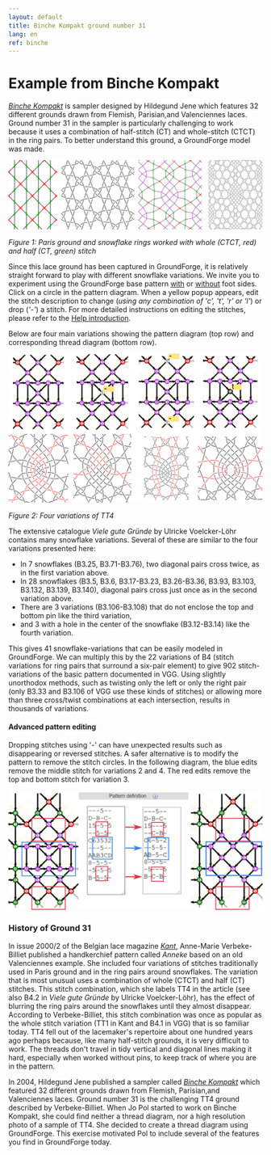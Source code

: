 ```yaml
---
layout: default
title: Binche Kompakt ground number 31
lang: en
ref: binche
---
```


Example from Binche Kompakt
===========================
 [_Binche Kompakt_](https://www.deutscher-kloeppelverband.de/katalog/) is sampler designed by Hildegund Jene which features 32 different grounds drawn from Flemish, Parisian,and Valenciennes laces.  Ground number 31 in the sampler is particularly challenging to work because it uses a combination of half-stitch (CT) and whole-stitch (CTCT) in the ring pairs. To better understand this ground, a GroundForge model was made.

![](images/kompakt-31-challenge.png)

_Figure 1: Paris ground and snowflake rings worked with whole (CTCT, red) and half (CT, green) stitch_

Since this lace ground has been captured in GroundForge, it is relatively straight forward to play with different snowflake variations. 
We invite you to experiment using the GroundForge base pattern [with] or [without] foot sides.  Click on a circle in the pattern diagram.  When a yellow popup appears, edit the stitch description to change (_using any combination of 'c', 't', 'r' or 'l'_) or drop (_'-'_) a stitch.  For more detailed instructions on editing the stitches, please refer to the [Help introduction](index). 

Below are four main variations showing the pattern diagram (top row) and corresponding thread diagram (bottom row).

![](images/kompakt-31.png)

_Figure 2: Four variations of TT4_

<a name="nrs"/>

The extensive catalogue _Viele gute Gründe_ by Ulricke Voelcker-Löhr contains many snowflake variations.  Several of these are similar to the four variations presented here:
* In 7 snowflakes (B3.25, B3.71-B3.76), two diagonal pairs cross twice, as in the first variation above.
* In 28 snowflakes (B3.5, B3.6, B3.17-B3.23, B3.26-B3.36, B3.93, B3.103, B3.132, B3.139, B3.140), diagonal pairs cross just once as in the second variation above.
* There are 3 variations (B3.106-B3.108) that do not enclose the top and bottom pin like the third variation,
* and 3 with a hole in the center of the snowflake (B3.12-B3.14) like the fourth variation. 
 
 This gives 41 snowflake-variations that can be easily modeled in GroundForge. We can multiply this by the 22 variations of B4 (stitch variations for ring pairs that surround a six-pair element) to give 902 stitch-variations of the basic pattern documented in VGG.  Using slightly unorthodox methods, such as twisting only the left or only the right pair (only B3.33 and B3.106 of VGG use these kinds of stitches) or allowing more than three cross/twist combinations at each intersection, results in thousands of variations.

[without]: /GroundForge/tiles?patchWidth=19&patchHeight=22&d1=ctct&e2=ct&c2=ct&a2=lct&f3=ctct&d3=ctc&b3=ctct&a3=ct&e4=ctc&c4=ctc&f5=ctc&e5=ctc&d5=ctc&c5=ctc&b5=ctc&a5=ct&d6=ctc&f7=ctc&e7=ctc&d7=ctc&c7=ctc&b7=ctc&a7=rct&e8=ctc&c8=ctc&a8=ct&f9=lctct&d9=ctc&b9=rctct&e10=lct&c10=rct&a10=ct&tile=---5--,D-B-C-,15-5-5,--5-5-,C63532,---5--,AAB3CD,8-5-5-,-5-5-5,B-5-5-&footsideStitch=ctctt&tileStitch=ctc&headsideStitch=ctctt&shiftColsSW=0&shiftRowsSW=10&shiftColsSE=6&shiftRowsSE=5
[with]: /GroundForge/tiles?patchWidth=19&patchHeight=21&y1=ctcttr&g1=ctct&a1=ctcttl&x2=ctc&w2=ctc&h2=ct&f2=ct&d2=ct&c2=ctc&b2=ctc&x3=ctcrr&w3=ctc&i3=ctct&g3=ctc&e3=ctct&d3=ct&c3=ctc&b3=ctcll&y4=ctcttr&x4=ctc&w4=ctc&h4=ctc&f4=ctc&c4=ctc&b4=ctc&a4=ctcttl&i5=ctc&h5=ctc&g5=ctc&f5=ctc&e5=ctc&d5=ct&g6=ctc&y7=ctcttr&x7=ctcrr&w7=ctc&i7=ctcr&h7=ctc&g7=ctc&f7=ctc&e7=ctcl&d7=ct&c7=ctc&b7=ctcll&a7=ctcttl&x8=ctc&w8=ctc&h8=ctcr&f8=ctcl&d8=ct&c8=ctc&b8=ctc&i9=ctct&g9=ctct&e9=ctct&x10=ctcrr&w10=ctc&h10=ct&f10=ct&d10=ct&c10=ctc&b10=ctcll&footside=B--,XCD,-11,B88,XXX,---,AAA,X78,X--,-AA&tile=---5--,D-B-C-,15-5-5,--5-5-,C63532,---5--,AAB3CD,8-5-5-,-5-5-5,B-5-5-&headside=--C,ABX,88-,11C,XXX,---,DDD,14X,--X,DD-&footsideStitch=ctct&tileStitch=ctc&headsideStitch=ctct&shiftColsSW=0&shiftRowsSW=10&shiftColsSE=6&shiftRowsSE=5

#### Advanced pattern editing
Dropping stitches using '-' can have unexpected results such as disappearing or reversed stitches. A safer alternative is to modify the pattern to remove the stitch circles.  In the following diagram, the blue edits remove the middle stitch for variations 2 and 4.  The red edits remove the top and bottom stitch for variation 3.

![](images/drop-stitches.png) 

### History of Ground 31

In issue 2000/2 of the Belgian lace magazine [_Kant_](https://www.kantcentrum.eu/en/magazine), Anne-Marie Verbeke-Billiet published a handkerchief pattern called _Anneke_ based on an old Valenciennes example.  She included four variations of stitches traditionally used in Paris ground and in the ring pairs around snowflakes.  The variation that is most unusual uses a combination of whole (CTCT) and half (CT) stitches.  This stitch combination, which she labels TT4 in the article (see also B4.2 in _Viele gute Gründe_ by Ulricke Voelcker-Löhr), has the effect of blurring the ring pairs around the snowflakes until they almost disappear.  According to Verbeke-Billiet, this stitch combination was once as popular as the whole stitch variation (TT1 in Kant and B4.1 in VGG) that is so familiar today. TT4 fell out of the lacemaker's repertoire about one hundred years ago perhaps because, like many half-stitch grounds, it is very difficult to work. The threads don't travel in tidy vertical and diagonal lines making it hard, especially when worked without pins, to keep track of where you are in the pattern.
 
In 2004, Hildegund Jene published a sampler called [_Binche Kompakt_](https://www.deutscher-kloeppelverband.de/katalog/) which featured 32 different grounds drawn from Flemish, Parisian,and Valenciennes laces.  Ground number 31 is the challenging TT4 ground described by Verbeke-Billiet.  When Jo Pol started to work on Binche Kompakt, she could find neither a thread diagram, nor a high resolution photo of a sample of TT4.  She decided to create a thread diagram using GroundForge.  This exercise motivated Pol to include several of the features you find in GroundForge today.  